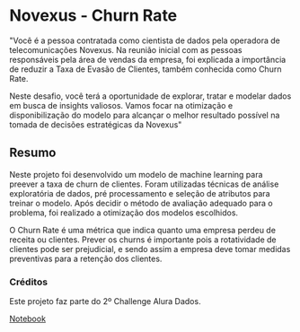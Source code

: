 # Novexus - Churn Rate

"Você é a pessoa contratada como cientista de dados pela operadora de telecomunicações Novexus. Na reunião inicial com as pessoas responsáveis pela área de vendas da empresa, foi explicada a importância de reduzir a Taxa de Evasão de Clientes, também conhecida como Churn Rate.

Neste desafio, você terá a oportunidade de explorar, tratar e modelar dados em busca de insights valiosos. Vamos focar na otimização e disponibilização do modelo para alcançar o melhor resultado possível na tomada de decisões estratégicas da Novexus"

## Resumo

Neste projeto foi desenvolvido um modelo de machine learning para preever a taxa de churn de clientes. Foram utilizadas técnicas de análise exploratória de dados, pré processamento e seleção de atributos para treinar o modelo. Após decidir o método de avaliação adequado para o problema, foi realizado a otimização dos modelos escolhidos.

O Churn Rate é uma métrica que indica quanto uma empresa perdeu de receita ou clientes. Prever os churns é importante pois a rotatividade de clientes pode ser prejudicial, e sendo assim a empresa deve tomar medidas preventivas para a retenção dos clientes.

### Créditos

Este projeto faz parte do 2º Challenge Alura Dados.

[Notebook](https://github.com/Mathsnts18/challenge_alura-novexus/blob/main/novexus_churn_rate.ipynb)
